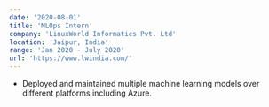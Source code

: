 ```yaml
---
date: '2020-08-01'
title: 'MLOps Intern'
company: 'LinuxWorld Informatics Pvt. Ltd'
location: 'Jaipur, India'
range: 'Jan 2020 - July 2020'
url: 'https://www.lwindia.com/'
---
```


- Deployed and maintained multiple machine learning models over different platforms including Azure.
